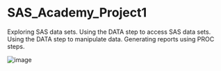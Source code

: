 # SAS_Academy_Project1

Exploring SAS data sets.
Using the DATA step to access SAS data sets.
Using the DATA step to manipulate data.
Generating reports using PROC steps.


![image](https://user-images.githubusercontent.com/54287482/218542164-204dd4f4-e96f-4d85-ad7e-8e04cb4571a3.png)
